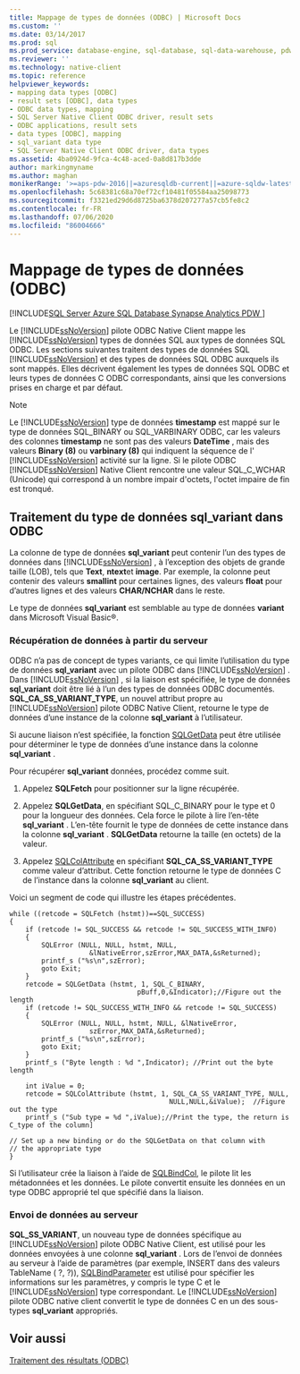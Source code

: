 ```yaml
---
title: Mappage de types de données (ODBC) | Microsoft Docs
ms.custom: ''
ms.date: 03/14/2017
ms.prod: sql
ms.prod_service: database-engine, sql-database, sql-data-warehouse, pdw
ms.reviewer: ''
ms.technology: native-client
ms.topic: reference
helpviewer_keywords:
- mapping data types [ODBC]
- result sets [ODBC], data types
- ODBC data types, mapping
- SQL Server Native Client ODBC driver, result sets
- ODBC applications, result sets
- data types [ODBC], mapping
- sql_variant data type
- SQL Server Native Client ODBC driver, data types
ms.assetid: 4ba0924d-9fca-4c48-aced-0a8d817b3dde
author: markingmyname
ms.author: maghan
monikerRange: '>=aps-pdw-2016||=azuresqldb-current||=azure-sqldw-latest||>=sql-server-2016||=sqlallproducts-allversions||>=sql-server-linux-2017||=azuresqldb-mi-current'
ms.openlocfilehash: 5c68381c68a70ef72cf10481f05584aa25098773
ms.sourcegitcommit: f3321ed29d6d8725ba6378d207277a57cb5fe8c2
ms.contentlocale: fr-FR
ms.lasthandoff: 07/06/2020
ms.locfileid: "86004666"
---
```

# <a name="mapping-data-types-odbc"></a>Mappage de types de données (ODBC)
[!INCLUDE[SQL Server Azure SQL Database Synapse Analytics PDW ](../../includes/applies-to-version/sql-asdb-asdbmi-asa-pdw.md)]

  Le [!INCLUDE[ssNoVersion](../../includes/ssnoversion-md.md)] pilote ODBC Native Client mappe les [!INCLUDE[ssNoVersion](../../includes/ssnoversion-md.md)] types de données SQL aux types de données SQL ODBC. Les sections suivantes traitent des types de données SQL [!INCLUDE[ssNoVersion](../../includes/ssnoversion-md.md)] et des types de données SQL ODBC auxquels ils sont mappés. Elles décrivent également les types de données SQL ODBC et leurs types de données C ODBC correspondants, ainsi que les conversions prises en charge et par défaut.  
  
> [!NOTE]  
>  Le [!INCLUDE[ssNoVersion](../../includes/ssnoversion-md.md)] type de données **timestamp** est mappé sur le type de données SQL_BINARY ou SQL_VARBINARY ODBC, car les valeurs des colonnes **timestamp** ne sont pas des valeurs **DateTime** , mais des valeurs **Binary (8)** ou **varbinary (8)** qui indiquent la séquence de l' [!INCLUDE[ssNoVersion](../../includes/ssnoversion-md.md)] activité sur la ligne. Si le pilote ODBC [!INCLUDE[ssNoVersion](../../includes/ssnoversion-md.md)] Native Client rencontre une valeur SQL_C_WCHAR (Unicode) qui correspond à un nombre impair d'octets, l'octet impaire de fin est tronqué.  
  
## <a name="dealing-with-sql_variant-data-type-in-odbc"></a>Traitement du type de données sql_variant dans ODBC  
 La colonne de type de données **sql_variant** peut contenir l’un des types de données dans [!INCLUDE[ssNoVersion](../../includes/ssnoversion-md.md)] , à l’exception des objets de grande taille (LOB), tels que **Text**, **ntext**et **image**. Par exemple, la colonne peut contenir des valeurs **smallint** pour certaines lignes, des valeurs **float** pour d’autres lignes et des valeurs **CHAR/NCHAR** dans le reste.  
  
 Le type de données **sql_variant** est semblable au type de données **variant** dans Microsoft Visual Basic®.  
  
### <a name="retrieving-data-from-the-server"></a>Récupération de données à partir du serveur  
 ODBC n’a pas de concept de types variants, ce qui limite l’utilisation du type de données **sql_variant** avec un pilote ODBC dans [!INCLUDE[ssNoVersion](../../includes/ssnoversion-md.md)] . Dans [!INCLUDE[ssNoVersion](../../includes/ssnoversion-md.md)] , si la liaison est spécifiée, le type de données **sql_variant** doit être lié à l’un des types de données ODBC documentés. **SQL_CA_SS_VARIANT_TYPE**, un nouvel attribut propre au [!INCLUDE[ssNoVersion](../../includes/ssnoversion-md.md)] pilote ODBC Native Client, retourne le type de données d’une instance de la colonne **sql_variant** à l’utilisateur.  
  
 Si aucune liaison n’est spécifiée, la fonction [SQLGetData](../../relational-databases/native-client-odbc-api/sqlgetdata.md) peut être utilisée pour déterminer le type de données d’une instance dans la colonne **sql_variant** .  
  
 Pour récupérer **sql_variant** données, procédez comme suit.  
  
1.  Appelez **SQLFetch** pour positionner sur la ligne récupérée.  
  
2.  Appelez **SQLGetData**, en spécifiant SQL_C_BINARY pour le type et 0 pour la longueur des données. Cela force le pilote à lire l’en-tête **sql_variant** . L’en-tête fournit le type de données de cette instance dans la colonne **sql_variant** . **SQLGetData** retourne la taille (en octets) de la valeur.  
  
3.  Appelez [SQLColAttribute](../../relational-databases/native-client-odbc-api/sqlcolattribute.md) en spécifiant **SQL_CA_SS_VARIANT_TYPE** comme valeur d’attribut. Cette fonction retourne le type de données C de l’instance dans la colonne **sql_variant** au client.  
  
 Voici un segment de code qui illustre les étapes précédentes.  
  
```  
while ((retcode = SQLFetch (hstmt))==SQL_SUCCESS)  
{  
    if (retcode != SQL_SUCCESS && retcode != SQL_SUCCESS_WITH_INFO)  
    {  
        SQLError (NULL, NULL, hstmt, NULL,   
                    &lNativeError,szError,MAX_DATA,&sReturned);  
        printf_s ("%s\n",szError);  
        goto Exit;  
    }  
    retcode = SQLGetData (hstmt, 1, SQL_C_BINARY,   
                                pBuff,0,&Indicator);//Figure out the length  
    if (retcode != SQL_SUCCESS_WITH_INFO && retcode != SQL_SUCCESS)  
    {  
        SQLError (NULL, NULL, hstmt, NULL, &lNativeError,   
                    szError,MAX_DATA,&sReturned);  
        printf_s ("%s\n",szError);  
        goto Exit;  
    }  
    printf_s ("Byte length : %d ",Indicator); //Print out the byte length  
  
    int iValue = 0;  
    retcode = SQLColAttribute (hstmt, 1, SQL_CA_SS_VARIANT_TYPE, NULL,   
                                        NULL,NULL,&iValue);  //Figure out the type  
    printf_s ("Sub type = %d ",iValue);//Print the type, the return is C_type of the column]  
  
// Set up a new binding or do the SQLGetData on that column with   
// the appropriate type  
}  
```  
  
 Si l’utilisateur crée la liaison à l’aide de [SQLBindCol](../../relational-databases/native-client-odbc-api/sqlbindcol.md), le pilote lit les métadonnées et les données. Le pilote convertit ensuite les données en un type ODBC approprié tel que spécifié dans la liaison.  
  
### <a name="sending-data-to-the-server"></a>Envoi de données au serveur  
 **SQL_SS_VARIANT**, un nouveau type de données spécifique au [!INCLUDE[ssNoVersion](../../includes/ssnoversion-md.md)] pilote ODBC Native Client, est utilisé pour les données envoyées à une colonne **sql_variant** . Lors de l’envoi de données au serveur à l’aide de paramètres (par exemple, INSERT dans des valeurs TableName ( ?, ?)), [SQLBindParameter](../../relational-databases/native-client-odbc-api/sqlbindparameter.md) est utilisé pour spécifier les informations sur les paramètres, y compris le type C et le [!INCLUDE[ssNoVersion](../../includes/ssnoversion-md.md)] type correspondant. Le [!INCLUDE[ssNoVersion](../../includes/ssnoversion-md.md)] pilote ODBC native client convertit le type de données C en un des sous-types **sql_variant** appropriés.  
  
## <a name="see-also"></a>Voir aussi  
 [Traitement des résultats &#40;ODBC&#41;](../../relational-databases/native-client-odbc-results/processing-results-odbc.md)  
  
  
